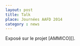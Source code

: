 ```yaml
---
layout: post
title: Talk
place: Journées AAFD 2014
category : news
---
```


Exposé sur le projet [AMMICO][].
